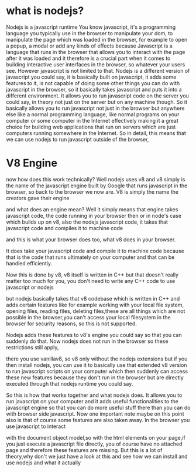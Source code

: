 # what is nodejs?
Nodejs is a javascript runtime
You know javascript, it's a programming language you typically use in the browser to manipulate your dom,
to manipulate the page which was loaded in the browser,
for example to open a popup, a modal or add any kinds of effects because Javascript is a language that
runs in the browser that allows you to interact with the page after it was loaded and it therefore is a
crucial part when it comes to building interactive user interfaces in the browser,
so whatever your users see. However javascript is not limited to that.
Nodejs is a different version of javascript you could say, it is basically built on javascript, it adds
some features to it, is not capable of doing some other things you can do with javascript in the browser,
so it basically takes javascript and puts it into a different environment.
It allows you to run javascript code on the server
you could say, in theory not just on the server but on any machine though.
So it basically allows you to run javascript not just in the browser but anywhere else like a normal
programming language, like normal programs on your computer or some computer in the Internet effectively
making it a great choice for building web applications that run on servers which are just computers
running somewhere in the Internet.
So in detail, this means that we can use nodejs to run javascript outside of the browser,

# V8 Engine
now how does this work
technically? Well nodejs uses v8 and v8 simply is the name of the javascript engine built by Google
that runs javascript in the browser,
so back to the browser we now are. V8 is simply the name the creators gave their engine

and what does an engine mean?
Well it simply means that engine takes javascript code, the code running in your browser then or in node's
case which builds up on v8,
also the nodejs javascript code, it takes that javascript code and compiles it to machine code

and this is what your browser does too, what v8 does in your browser.

It does take your javascript code and compile it to machine code because that is the code that runs ultimately
on your computer and that can be handled efficiently.

Now this is done by v8, v8 itself is written in C++ but that doesn't really matter too much for you, you don't need to write any C++ code to use javascript or nodejs

but nodejs basically takes that v8 codebase which is written in C++ and adds certain features like for example working with your local file system, opening files, reading files, deleting files,these are all things which are not possible in the browser,you can't access your local filesystem in the browser for security reasons, so this is not supported.

Nodejs adds these features to v8's engine you could say so that you can suddenly do that. Now nodejs does not run in the browser so these restrictions still apply,

there you use vanillav8, so v8 only without the nodejs extensions
but if you then install nodejs, you can use it to basically use that extended v8 version to run javascript scripts on your computer which then suddenly can access these new features because they
don't run in the browser but are directly executed through that nodejs runtime you could say.

So this is how that works together and what nodejs does. It allows you to run javascript on your computer and it adds useful functionalities to the javascript engine so that you can do more useful stuff there than you can do with browser side javascript.
Now one important note maybe on this point
also is that of course some features are also taken away. In the browser you use javascript to interact

with the document object model,so with the html elements on your page,if you just execute a javascript file directly, you of course have no attached page and therefore these features are missing. But this is a lot of theory,why don't we just have a look at this and see how we can install and use nodejs and what it actually